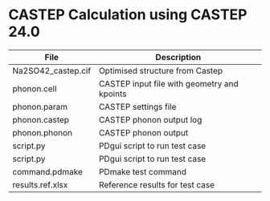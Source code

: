 # CASTEP Calculation using CASTEP 24.0

| File               | Description                                    |
| -------------------| ---------------------------------------------- |
| Na2SO42_castep.cif | Optimised structure from Castep |
| phonon.cell        | CASTEP input file with geometry and kpoints |
| phonon.param       | CASTEP settings file |
| phonon.castep      | CASTEP phonon output log |
| phonon.phonon      | CASTEP phonon output |
| script.py          | PDgui script to run test case |
| script.py          | PDgui script to run test case |
| command.pdmake     | PDmake test command |
| results.ref.xlsx   | Reference results for test case |

